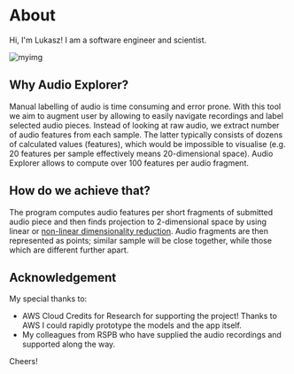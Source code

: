 # About

Hi, I'm Lukasz! I am a software engineer and scientist.

![myimg](https://i.imgur.com/p1mCb7p.jpg)

## Why Audio Explorer?

Manual labelling of audio is time consuming and error prone. With this tool we aim to augment user by allowing to easily navigate recordings and label selected audio pieces. Instead of looking at raw audio, we extract number of audio features from each sample. The latter typically consists of dozens of calculated values (features), which would be impossible to visualise (e.g. 20 features per sample effectively means 20-dimensional space). Audio Explorer allows to compute over 100 features per audio fragment.


## How do we achieve that?

The program computes audio features per short fragments of submitted audio piece and then finds projection to 2-dimensional space by using linear or [non-linear dimensionality reduction](https://en.wikipedia.org/wiki/Nonlinear_dimensionality_reduction). Audio fragments are then represented as points; similar sample will be close together, while those which are different further apart. 

## Acknowledgement

My special thanks to:

* AWS Cloud Credits for Research for supporting the project! Thanks to AWS I could rapidly prototype the models and the app itself. 
* My colleagues from RSPB who have supplied the audio recordings and supported along the way.

Cheers!
